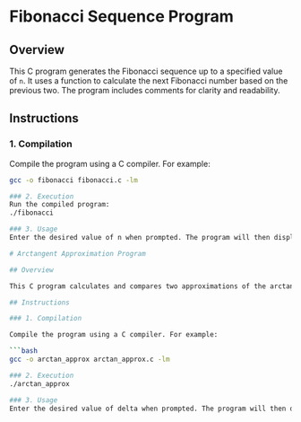 # Fibonacci Sequence Program

## Overview

This C program generates the Fibonacci sequence up to a specified value of `n`. It uses a function to calculate the next Fibonacci number based on the previous two. The program includes comments for clarity and readability.

## Instructions

### 1. Compilation

Compile the program using a C compiler. For example:

```bash
gcc -o fibonacci fibonacci.c -lm

### 2. Execution
Run the compiled program:
./fibonacci

### 3. Usage
Enter the desired value of n when prompted. The program will then display the Fibonacci sequence up to the specified value.

# Arctangent Approximation Program

## Overview

This C program calculates and compares two approximations of the arctangent function for a range of input values. The approximations are implemented in `archtanx1` and `archtanx2` functions. The program includes comments for clarity and readability.

## Instructions

### 1. Compilation

Compile the program using a C compiler. For example:

```bash
gcc -o arctan_approx arctan_approx.c -lm

### 2. Execution
./arctan_approx

### 3. Usage
Enter the desired value of delta when prompted. The program will then display the difference between the arctangent approximations for a range of input values.


